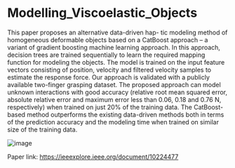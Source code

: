 # Modelling_Viscoelastic_Objects
This paper proposes an alternative data-driven hap-
tic modeling method of homogeneous deformable objects based
on a CatBoost approach – a variant of gradient boosting machine
learning approach. In this approach, decision trees are trained
sequentially to learn the required mapping function for modeling
the objects. The model is trained on the input feature vectors
consisting of position, velocity and filtered velocity samples to
estimate the response force. Our approach is validated with
a publicly available two-finger grasping dataset. The proposed
approach can model unknown interactions with good accuracy
(relative root mean squared error, absolute relative error and
maximum error less than 0.06, 0.18 and 0.76 N, respectively)
when trained on just 20% of the training data. The CatBoost-
based method outperforms the existing data-driven methods both
in terms of the prediction accuracy and the modeling time when
trained on similar size of the training data.

![image](https://github.com/gautamHCSCV/Modelling_Viscoelastic_Objects/assets/65457437/866148a2-595a-4fbb-9589-84c4183c63a4)



Paper link: https://ieeexplore.ieee.org/document/10224477


